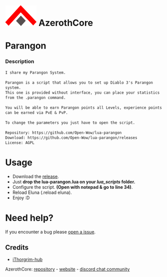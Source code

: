 # ![logo](https://raw.githubusercontent.com/azerothcore/azerothcore.github.io/master/images/logo-github.png) AzerothCore

# Parangon

### Description

	I share my Parangon System.

	Parangon is a script that allows you to set up Diablo 3's Parangon system.
	This one is provided without interface, you can place your statistics from the .parangon command.

  	You will be able to earn Parangon points all Levels, experience points can be earned via PvE & PvP.

  	To change the parameters you just have to open the script.

    Repository: https://github.com/Open-Wow/lua-parangon
    Download: https://github.com/Open-Wow/lua-parangon/releases
    License: AGPL


# Usage

- Download the [release](https://github.com/Open-Wow/lua-parangon/releases).
- Just **drop the lua-parangon.lua on your *lua_scripts* folder.**
- Configure the script. **(Open with notepad & go to line 34)**.
- Reload Eluna (.reload eluna).
- Enjoy :D

# Need help?

If you encounter a bug please [open a issue](https://github.com/Open-Wow/lua-parangon/issues).


## Credits

* [iThorgrim-hub](https://github.com/Open-Wow)

AzerothCore: [repository](https://github.com/azerothcore) - [website](http://azerothcore.org/) - [discord chat community](https://discord.gg/PaqQRkd)
